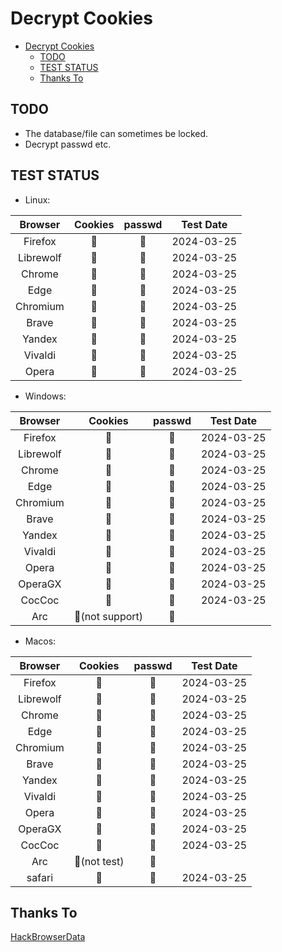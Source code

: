 # Decrypt Cookies

<!--toc:start-->
- [Decrypt Cookies](#decrypt-cookies)
  - [TODO](#todo)
  - [TEST STATUS](#test-status)
  - [Thanks To](#thanks-to)
<!--toc:end-->

## TODO

- The database/file can sometimes be locked.
- Decrypt passwd etc.

## TEST STATUS

- Linux:

|  Browser  | Cookies | passwd | Test Date  |
| :-------: | :-----: | :----: | :--------: |
|  Firefox  |   🔑    |   🚫   | 2024-03-25 |
| Librewolf |   🔑    |   🚫   | 2024-03-25 |
|  Chrome   |   🔑    |   🚫   | 2024-03-25 |
|   Edge    |   🔑    |   🚫   | 2024-03-25 |
| Chromium  |   🔑    |   🚫   | 2024-03-25 |
|   Brave   |   🔑    |   🚫   | 2024-03-25 |
|  Yandex   |   🔑    |   🚫   | 2024-03-25 |
|  Vivaldi  |   🔑    |   🚫   | 2024-03-25 |
|   Opera   |   🔑    |   🚫   | 2024-03-25 |

- Windows:

|  Browser  |     Cookies     | passwd | Test Date  |
| :-------: | :-------------: | :----: | :--------: |
|  Firefox  |       🔑        |   🚫   | 2024-03-25 |
| Librewolf |       🔑        |   🚫   | 2024-03-25 |
|  Chrome   |       🔑        |   🚫   | 2024-03-25 |
|   Edge    |       🔑        |   🚫   | 2024-03-25 |
| Chromium  |       🔑        |   🚫   | 2024-03-25 |
|   Brave   |       🔑        |   🚫   | 2024-03-25 |
|  Yandex   |       🔑        |   🚫   | 2024-03-25 |
|  Vivaldi  |       🔑        |   🚫   | 2024-03-25 |
|   Opera   |       🔑        |   🚫   | 2024-03-25 |
|  OperaGX  |       🔑        |   🚫   | 2024-03-25 |
|  CocCoc   |       🔑        |   🚫   | 2024-03-25 |
|    Arc    | 🚫(not support) |   🚫   |            |

- Macos:

|  Browser  |   Cookies    | passwd | Test Date  |
| :-------: | :----------: | :----: | :--------: |
|  Firefox  |      🔑      |   🚫   | 2024-03-25 |
| Librewolf |      🔑      |   🚫   | 2024-03-25 |
|  Chrome   |      🔑      |   🚫   | 2024-03-25 |
|   Edge    |      🔑      |   🚫   | 2024-03-25 |
| Chromium  |      🔑      |   🚫   | 2024-03-25 |
|   Brave   |      🔑      |   🚫   | 2024-03-25 |
|  Yandex   |      🔑      |   🚫   | 2024-03-25 |
|  Vivaldi  |      🔑      |   🚫   | 2024-03-25 |
|   Opera   |      🔑      |   🚫   | 2024-03-25 |
|  OperaGX  |      🔑      |   🚫   | 2024-03-25 |
|  CocCoc   |      🔑      |   🚫   | 2024-03-25 |
|    Arc    | 🚫(not test) |   🚫   |            |
|  safari   |      🔑      |   🚫   | 2024-03-25 |

## Thanks To

[HackBrowserData](https://github.com/moonD4rk/HackBrowserData)
